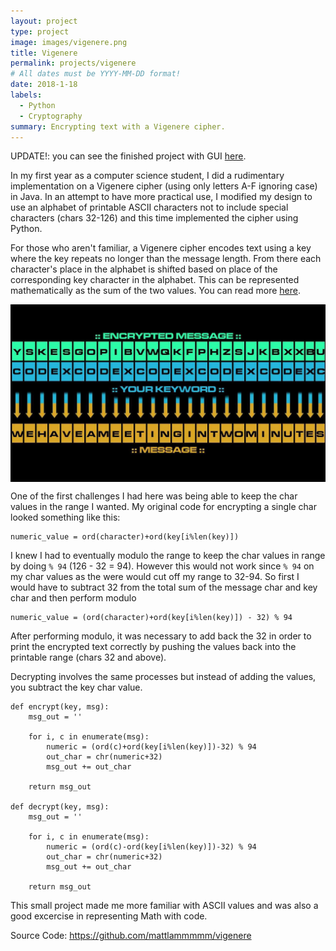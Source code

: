 ```yaml
---
layout: project
type: project
image: images/vigenere.png
title: Vigenere
permalink: projects/vigenere
# All dates must be YYYY-MM-DD format!
date: 2018-1-18
labels:
  - Python
  - Cryptography
summary: Encrypting text with a Vigenere cipher.
---
```

UPDATE!: you can see the finished project with GUI <a href="https://mattlammmmm.github.io/vigenere/">here</a>.

In my first year as a computer science student, I did a rudimentary implementation on a Vigenere cipher (using only letters A-F ignoring case) in Java. In an attempt to have more practical use, I modified my design to use an alphabet of printable ASCII characters not to include special characters (chars 32-126) and this time implemented the cipher using Python.

For those who aren't familiar, a Vigenere cipher encodes text using a key where the key repeats no longer than the message length. From there each character's place in the alphabet is shifted based on place of the corresponding key character in the alphabet. This can be represented mathematically as the sum of the two values. You can read more <a href="https://en.wikipedia.org/wiki/Vigen%C3%A8re_cipher">here</a>.

<img src="../images/vigenere.jpg" width="650" align="middle">

One of the first challenges I had here was being able to keep the char values in the range I wanted. My original code for encrypting a single char looked something like this:

```
numeric_value = ord(character)+ord(key[i%len(key)])
```
I knew I had to eventually modulo the range to keep the char values in range by doing ```% 94``` (126 - 32 = 94).
However this would not work since ```% 94``` on my char values as the were would cut off my range to 32-94. So first I would have to subtract 32 from the total sum of the message char and key char and then perform modulo

```
numeric_value = (ord(character)+ord(key[i%len(key)]) - 32) % 94
```
After performing modulo, it was necessary to add back the 32 in order to print the encrypted text correctly by pushing the values back into the printable range (chars 32 and above).

Decrypting involves the same processes but instead of adding the values, you subtract the key char value.

```
def encrypt(key, msg):
	msg_out = ''

	for i, c in enumerate(msg):
		numeric = (ord(c)+ord(key[i%len(key)])-32) % 94
		out_char = chr(numeric+32)
		msg_out += out_char

	return msg_out

def decrypt(key, msg):
	msg_out = ''

	for i, c in enumerate(msg):
		numeric = (ord(c)-ord(key[i%len(key)])-32) % 94
		out_char = chr(numeric+32)
		msg_out += out_char

	return msg_out
```

This small project made me more familiar with ASCII values and was also a good excercise in representing Math with code.


Source Code: <a href="https://github.com/mattlammmmm/vigenere">https://github.com/mattlammmmm/vigenere</a>
